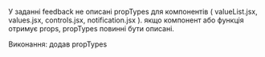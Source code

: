 У заданні feedback не описані propTypes для компонентів ( valueList.jsx,
values.jsx, controls.jsx, notification.jsx ). якщо компонент або функція отримує
props, propTypes повинні бути описані.

Виконання: додав propTypes
